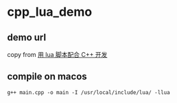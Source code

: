 # cpp_lua_demo

## demo url
copy from [用 lua 脚本配合 C++ 开发](https://indienova.com/indie-game-development/lua-as-script-with-cpp-development/#:~:text=%E5%9B%A0%E4%B8%BA%20C%2B%2B%20%E5%92%8C%20Lua%20%E9%80%9A%E8%BF%87%20lua_State%20%E4%B8%AD%E7%9A%84%E5%A0%86%E6%A0%88%E6%9D%A5%E4%BA%A4%E6%8D%A2%E6%95%B0%E6%8D%AE%EF%BC%8C%E6%89%80%E4%BB%A5%E8%A6%81%E5%85%88%20push,%E4%B9%8B%E5%90%8E%EF%BC%8C%E6%89%A7%E8%A1%8C%20lua_pcall%20%E6%9D%A5%E8%BF%90%E8%A1%8C%E6%88%91%E4%BB%AC%E7%9A%84%20Lua%20%E4%BB%A3%E7%A0%81%E6%96%87%E4%BB%B6%EF%BC%8C%E4%B9%8B%E5%90%8E%EF%BC%8CLua%20%E5%B0%B1%E5%8F%AF%E4%BB%A5%E4%BD%BF%E7%94%A8%20cppvar%20%E5%8F%98%E9%87%8F%E3%80%82)

## compile on macos

``` shell
g++ main.cpp -o main -I /usr/local/include/lua/ -llua
```
